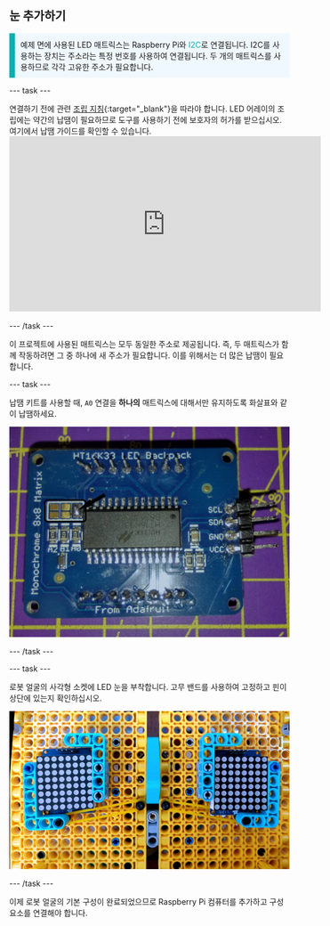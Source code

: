## 눈 추가하기

<p style="border-left: solid; border-width:10px; border-color: #0faeb0; background-color: aliceblue; padding: 10px;">예제 면에 사용된 LED 매트릭스는 Raspberry Pi와 <span style="color: #0faeb0">I2C</span>로 연결됩니다. I2C를 사용하는 장치는 주소라는 특정 번호를 사용하여 연결됩니다. 두 개의 매트릭스를 사용하므로 각각 고유한 주소가 필요합니다. </p>

--- task ---

연결하기 전에 관련 [조립 지침](https://learn.adafruit.com/adafruit-led-backpack/0-8-8x8-matrix-assembly){:target="_blank"}을 따라야 합니다. LED 어레이의 조립에는 약간의 납땜이 필요하므로 도구를 사용하기 전에 보호자의 허가를 받으십시오. 여기에서 납땜 가이드를 확인할 수 있습니다. <iframe width="560" height="315" src="https://www.youtube.com/embed/8Z-2wPWGnqE" title="YouTube 비디오 플레이어" frameborder="0" allow="accelerometer; autoplay; clipboard-write; encrypted-media; gyroscope; picture-in-picture" allowfullscreen mark="crwd-mark"></iframe>

--- /task ---

이 프로젝트에 사용된 매트릭스는 모두 동일한 주소로 제공됩니다. 즉, 두 매트릭스가 함께 작동하려면 그 중 하나에 새 주소가 필요합니다. 이를 위해서는 더 많은 납땜이 필요합니다.

--- task ---

납땜 키트를 사용할 때, `A0` 연결을 **하나의** 매트릭스에 대해서만 유지하도록 화살표와 같이 납땜하세요.

![납땜 및 납땜되지 않은 보드의 이미지.](images/A0-soldering.jpg)

--- /task ---

--- task ---

로봇 얼굴의 사각형 소켓에 LED 눈을 부착합니다. 고무 밴드를 사용하여 고정하고 핀이 상단에 있는지 확인하십시오.

![LEGO® 전면에 장착된 8x8 매트릭스를 보여주는 이미지.](images/array_eyes.jpg)

--- /task ---

이제 로봇 얼굴의 기본 구성이 완료되었으므로 Raspberry Pi 컴퓨터를 추가하고 구성 요소를 연결해야 합니다.
